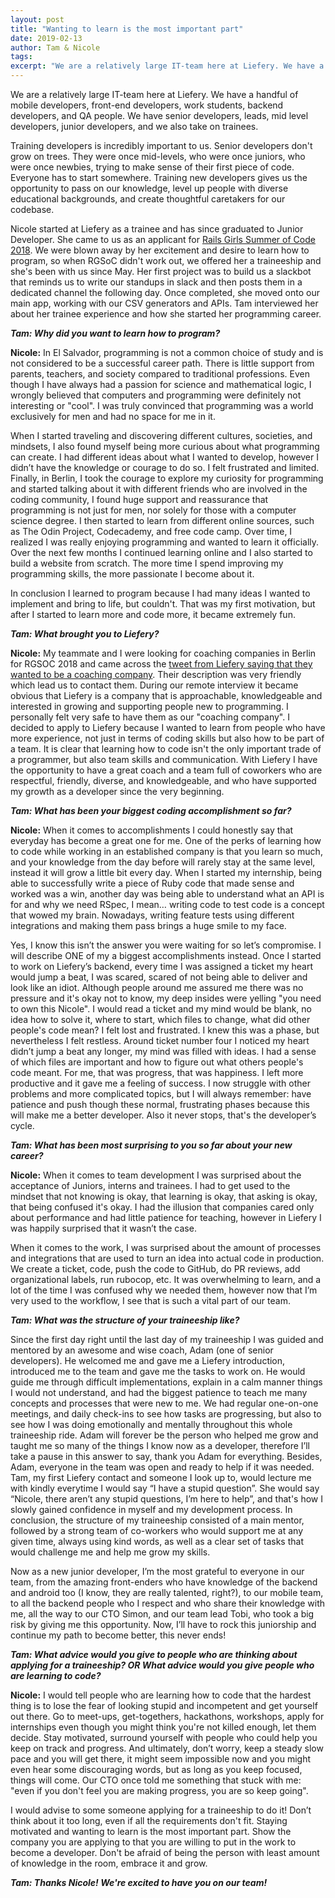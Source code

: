 ```yaml
---
layout: post
title: "Wanting to learn is the most important part"
date: 2019-02-13
author: Tam & Nicole
tags:
excerpt: "We are a relatively large IT-team here at Liefery. We have a handful of mobile developers, front-end developers, work students, backend developers, and QA people. We have senior developers, leads, mid level developers, junior developers, and also take on trainees."
---
```


We are a relatively large IT-team here at Liefery. We have a handful of mobile developers, front-end developers, work students, backend developers, and QA people. We have senior developers, leads, mid level developers, junior developers, and we also take on trainees.

Training developers is incredibly important to us. Senior developers don't grow on trees. They were once mid-levels, who were once juniors, who were once newbies, trying to make sense of their first piece of code. Everyone has to start somewhere. Training new developers gives us the opportunity to pass on our knowledge, level up people with diverse educational backgrounds, and create thoughtful caretakers for our codebase.

Nicole started at Liefery as a trainee and has since graduated to Junior Developer. She came to us as an applicant for [Rails Girls Summer of Code 2018](https://railsgirlssummerofcode.org/). We were blown away by her excitement and desire to learn how to program, so when RGSoC didn't work out, we offered her a traineeship and she's been with us since May. Her first project was to build us a slackbot that reminds us to write our standups in slack and then posts them in a dedicated channel the following day. Once completed, she moved onto our main app, working with our CSV generators and APIs. Tam interviewed her about her trainee experience and how she started her programming career.

_**Tam: Why did you want to learn how to program?**_

**Nicole:** In El Salvador, programming is not a common choice of study and is not considered to be a successful career path. There is little support from parents, teachers, and society compared to traditional professions. Even though I have always had a passion for science and mathematical logic, I wrongly believed that computers and programming were definitely not interesting or "cool". I was truly convinced that programming was a world exclusively for men and had no space for me in it.

When I started traveling and discovering different cultures, societies, and mindsets, I also found myself being more curious about what programming can create. I had different ideas about what I wanted to develop, however I didn’t have the knowledge or courage to do so. I felt frustrated and limited. Finally, in Berlin, I took the courage to explore my curiosity for programming and started talking about it with different friends who are involved in the coding community, I found huge support and reassurance that programming is not just for men, nor solely for those with a computer science degree. I then started to learn from different online sources, such as The Odin Project, Codecademy, and free code camp. Over time, I realized I was really enjoying programming and wanted to learn it officially. Over the next few months I continued learning online and I also started to build a website from scratch. The more time I spend improving my programming skills, the more passionate I become about it.

In conclusion I learned to program because I had many ideas I wanted to implement and bring to life, but couldn't. That was my first motivation, but after I started to learn more and code more, it became extremely fun.

_**Tam: What brought you to Liefery?**_

**Nicole:** My teammate and I were looking for coaching companies in Berlin for RGSOC 2018 and came across the [tweet from Liefery saying that they wanted to be a coaching company](https://twitter.com/liefery_tech/status/963049911066513408). Their description was very friendly which lead us to contact them. During our remote interview it became obvious that  Liefery is a company that is approachable, knowledgeable and interested in growing and supporting people new to programming. I personally felt very safe to have them as our "coaching company". I decided to apply to Liefery because I wanted to learn from people who have more experience, not just in terms of coding skills but also how to be part of a team. It is clear that learning how to code isn't the only important trade of a programmer, but also team skills and communication. With Liefery I have the opportunity to have a great coach and a team full of coworkers who are respectful, friendly, diverse, and knowledgeable, and who have supported my growth as a developer since the very beginning.

_**Tam: What has been your biggest coding accomplishment so far?**_

**Nicole:** When it comes to accomplishments I could honestly say that everyday has become a great one for me. One of the perks of learning how to code while working in an established company is that you learn so much, and your knowledge from the day before will rarely stay at the same level, instead it will grow a little bit every day. When I started my internship, being able to successfully write a piece of Ruby code that made sense and worked was a win, another day was being able to understand what an API is for and why we need RSpec, I mean… writing code to test code is a concept that wowed my brain. Nowadays, writing feature tests using different integrations and making them pass brings a huge smile to my face.

Yes, I know this isn’t the answer you were waiting for so let’s compromise. I will describe ONE of my a biggest accomplishments instead. Once I started to work on Liefery’s backend, every time I was assigned a ticket my heart would jump a beat, I was scared, scared of not being able to deliver and look like an idiot. Although people around me assured me there was no pressure and it's okay not to know, my deep insides were yelling "you need to own this  Nicole". I would read a ticket and my mind would be blank, no idea how to solve it, where to start, which files to change, what did other people's code mean? I felt lost and frustrated. I knew this was a phase, but nevertheless I felt restless. Around ticket number four I noticed my heart didn’t jump a beat any longer, my mind was filled with ideas. I had a sense of which files are important and how to figure out what others people's code meant. For me, that was progress, that was happiness. I left more productive and it gave me a feeling of success. I now struggle with other problems and more complicated topics, but I will always remember: have patience and push though these normal, frustrating phases because this will make me a better developer. Also it never stops, that's the developer’s cycle.

_**Tam: What has been most surprising to you so far about your new career?**_

**Nicole:** When it comes to team development I was surprised about the acceptance of Juniors, interns and trainees. I had to get used to the mindset that not knowing is okay, that learning is okay, that asking is okay, that being confused it's okay. I had the illusion that companies cared only about performance and had little patience for teaching, however in Liefery I was happily surprised that it wasn’t the case.

When it comes to the work, I was surprised about the amount of processes and integrations that are used to turn an idea into actual code in production. We create a ticket, code, push the code to GitHub, do PR reviews, add organizational labels, run rubocop, etc. It was overwhelming to learn, and a lot of the time I was confused why we needed them, however now that I’m very used to the workflow, I see that is such a vital part of our team.

_**Tam: What was the structure of your traineeship like?**_

Since the first day right until the last day of my traineeship I was guided and mentored by an awesome and wise coach, Adam (one of senior developers). He welcomed me and gave me a Liefery introduction, introduced me to the team and gave me the tasks to work on. He would guide me through difficult implementations, explain in a calm manner things I would not understand, and had the biggest patience to teach me many concepts and processes that were new to me. We had regular one-on-one meetings, and daily check-ins to see how tasks are progressing, but also to see how I was doing emotionally and mentally throughout this whole traineeship ride. Adam will forever be the person who helped me grow and taught me so many of the things I know now as a developer, therefore I’ll take a pause in this answer to say, thank you Adam for everything. Besides, Adam, everyone in the team was open and ready to help if it was needed. Tam, my first Liefery contact and someone I look up to, would lecture me with kindly everytime I would say “I have a stupid question”. She would say “Nicole, there aren’t any stupid questions, I’m here to help”, and that's how I slowly gained confidence in myself and my development process. In conclusion, the structure of my traineeship consisted of a main mentor, followed by a strong team of co-workers who would support me at any given time, always using kind words, as well as a clear set of tasks that would challenge me and help me grow my skills.

Now as a new junior developer, I’m the most grateful to everyone in our team, from the amazing front-enders who have knowledge of the backend and android too (I know, they are really talented, right?), to our mobile team, to all the backend people who I respect and who share their knowledge with me, all the way to our CTO Simon, and our team lead Tobi, who took a big risk by giving me this opportunity. Now, I’ll have to rock this juniorship and continue my path to become better, this never ends!

_**Tam: What advice would you give to people who are thinking about applying for a traineeship? OR What advice would you give people who are learning to code?**_

**Nicole:** I would tell people who are learning how to code that the hardest thing is to lose the fear of looking stupid and incompetent and get yourself out there. Go to meet-ups, get-togethers, hackathons, workshops, apply for internships even though you might think you're not killed enough, let them decide. Stay motivated, surround yourself with people who could help you keep on track and progress. And ultimately, don’t worry, keep a steady slow pace and you will get there, it might seem impossible now and you might even hear some discouraging words, but as long as you keep focused, things will come. Our CTO once told me something that stuck with me: "even if you don't feel you are making progress, you are so keep going".

I would advise to some someone applying for a traineeship to do it! Don’t think about it too long, even if all the requirements don't fit. Staying motivated and wanting to learn is the most important part. Show the company you are applying to that you are willing to put in the work to become a developer. Don't be afraid of being the person with least amount of knowledge in the room, embrace it and grow.

_**Tam: Thanks Nicole! We're excited to have you on our team!**_